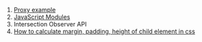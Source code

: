 1.  [Proxy example](https://github.com/mavludacodes/code/blob/09527e904f8483be913e1f69bea0e1d543e8ee38/proxy/index.js)
2.  [JavaScript Modules](https://github.com/mavludacodes/code/blob/0769981c2f6e781ec19020e4d7aaeeaece5cdd6d/modules/index.html)
3.  Intersection Observer API
4.  [How to calculate margin, padding, height of child element in css](https://github.com/mavludacodes/code/tree/654f8fe1f37eb079bb158df26f9c42654b262b22/padding)
